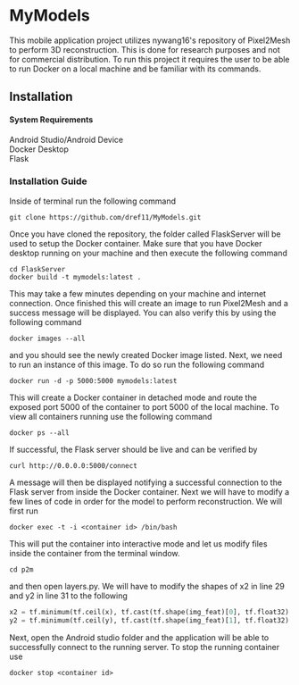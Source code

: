 # MyModels

This mobile application project utilizes nywang16's repository of Pixel2Mesh to perform 3D reconstruction. This is done for research purposes and not for commercial distribution. To run this project it requires the user to be able to run Docker on a local machine and be familiar with its commands.

## Installation

#### System Requirements
Android Studio/Android Device <br/>
Docker Desktop <br/>
Flask <br/>

### Installation Guide
Inside of terminal run the following command
```shell
git clone https://github.com/dref11/MyModels.git
```
Once you have cloned the repository, the folder called FlaskServer will be used to setup the Docker container. Make sure that you have Docker desktop running on your machine and then execute the following command
```shell
cd FlaskServer
docker build -t mymodels:latest .
```
This may take a few minutes depending on your machine and internet connection. Once finished this will create an image to run Pixel2Mesh and a success message will be displayed. You can also verify this by using the following command
```shell
docker images --all
```
and you should see the newly created Docker image listed. Next, we need to run an instance of this image. To do so run the following command
```shell
docker run -d -p 5000:5000 mymodels:latest
```
This will create a Docker container in detached mode and route the exposed port 5000 of the container to port 5000 of the local machine. To view all containers running use the following command
```shell
docker ps --all
```
If successful, the Flask server should be live and can be verified by
```shell
curl http://0.0.0.0:5000/connect
```
A message will then be displayed notifying a successful connection to the Flask server from inside the Docker container. Next we will have to modify a few lines of code in order for the model to perform reconstruction. We will first run
```shell
docker exec -t -i <container id> /bin/bash
```
This will put the container into interactive mode and let us modify files inside the container from the terminal window.
```shell
cd p2m
```
and then open layers.py. We will have to modify the shapes of x2 in  line 29 and y2 in line 31 to the following
```python
x2 = tf.minimum(tf.ceil(x), tf.cast(tf.shape(img_feat)[0], tf.float32) - 1)
y2 = tf.minimum(tf.ceil(y), tf.cast(tf.shape(img_feat)[1], tf.float32) - 1)
```
Next, open the Android studio folder and the application will be able to successfully connect to the running server. To stop the running container use
```shell
docker stop <container id>
```
